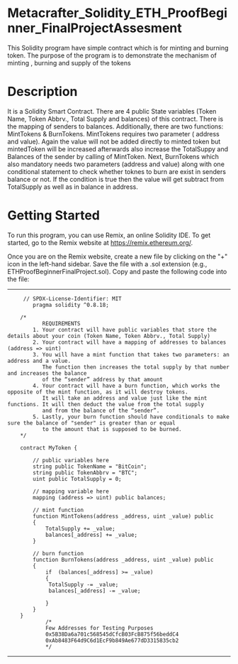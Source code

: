 # Metacrafter_Solidity_ETH_ProofBeginner_FinalProjectAssesment

This Solidity program have simple contract which is for minting and burning token. The purpose of the program is to demonstrate the mechanism of minting , burning and supply of the tokens

# Description
It is a Solidity Smart Contract. There are 4 public State variables (Token Name, Token Abbrv., Total Supply and balances) of this contract. There is the mapping of senders to balances. Additionally, there are two functions: MintTokens & BurnTokens. MintTokens requires two parameter ( address and value). Again the value will not be added directly to minted token but mintedToken will be increased afterwards also increase the TotalSuppy and Balances of the sender by calling of MintToken. Next, BurnTokens which also mandatory needs two parameters (address and value) along with one conditional statement to check whether toknes to burn are exist in senders balance or not. If the condition is true then the value will get subtract from TotalSupply as well as in balance in address.

# Getting Started
To run this program, you can use Remix, an online Solidity IDE. To get started, go to the Remix website at https://remix.ethereum.org/.

Once you are on the Remix website, create a new file by clicking on the "+" icon in the left-hand sidebar. Save the file with a .sol extension (e.g., ETHProofBeginnerFinalProject.sol). Copy and paste the following code into the file:

---
         // SPDX-License-Identifier: MIT
            pragma solidity ^0.8.18;
        
        /*
               REQUIREMENTS
            1. Your contract will have public variables that store the details about your coin (Token Name, Token Abbrv., Total Supply)
            2. Your contract will have a mapping of addresses to balances (address => uint)
            3. You will have a mint function that takes two parameters: an address and a value. 
               The function then increases the total supply by that number and increases the balance 
               of the “sender” address by that amount
            4. Your contract will have a burn function, which works the opposite of the mint function, as it will destroy tokens. 
               It will take an address and value just like the mint functions. It will then deduct the value from the total supply 
               and from the balance of the “sender”.
            5. Lastly, your burn function should have conditionals to make sure the balance of "sender" is greater than or equal 
               to the amount that is supposed to be burned.
        */
        
        contract MyToken {
        
            // public variables here
            string public TokenName = "BitCoin";
            string public TokenAbbrv = "BTC";
            uint public TotalSupply = 0;
        
            // mapping variable here
            mapping (address => uint) public balances;
        
            // mint function
            function MintTokens(address _address, uint _value) public 
            {
                TotalSupply += _value;
                balances[_address] += _value;
            }
        
            // burn function
            function BurnTokens(address _address, uint _value) public 
            {
                if  (balances[_address] >= _value) 
                {            
                 TotalSupply -= _value;
                 balances[_address] -= _value;  
        
                }
            }
        }
                /* 
                Few Addresses for Testing Purposes
                0x5B38Da6a701c568545dCfcB03FcB875f56beddC4
                0xAb8483F64d9C6d1EcF9b849Ae677dD3315835cb2
                */       
---
